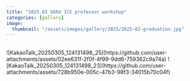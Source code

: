 ```yaml
---
title: "2025.03 SKKU ICE professor workshop"
categories: [gallery]
image:
  thumbnail: "/assets/images/gallery/2025/2025-02-graduation.jpg"
---
```

<br>
![KakaoTalk_20250305_124131498_25](https://github.com/user-attachments/assets/02ee631f-2f0f-4f99-9dd6-759362c9a74a)
![KakaoTalk_20250305_124131498_23](https://github.com/user-attachments/assets/728b950e-005c-47b3-98f3-34015b70c04f)
